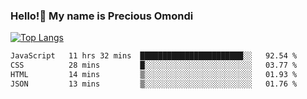 ### Hello!👋 My name is Precious Omondi 

[![Top Langs](https://github-readme-stats.vercel.app/api/top-langs/?username=Presho99&langs_count=8&theme=dark)](https://github.com/Presho99/github-readme-stats)



<!--START_SECTION:waka-->

```txt
JavaScript   11 hrs 32 mins  ███████████████████████░░   92.54 %
CSS          28 mins         █░░░░░░░░░░░░░░░░░░░░░░░░   03.77 %
HTML         14 mins         ▒░░░░░░░░░░░░░░░░░░░░░░░░   01.93 %
JSON         13 mins         ▒░░░░░░░░░░░░░░░░░░░░░░░░   01.76 %
```

<!--END_SECTION:waka-->

